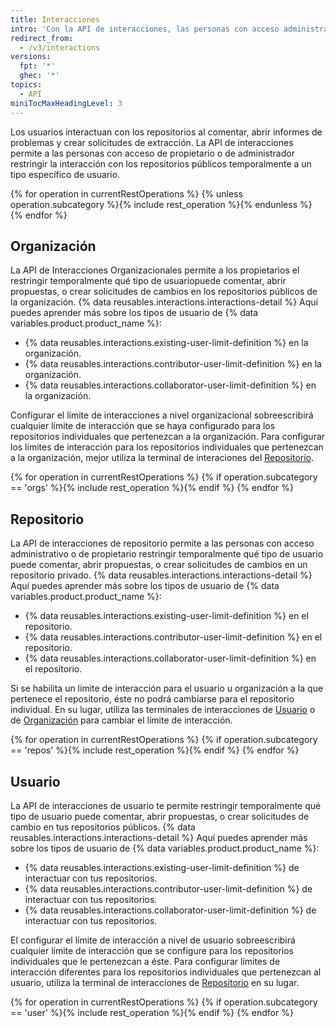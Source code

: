 ```yaml
---
title: Interacciones
intro: 'Con la API de interacciones, las personas con acceso administrativo o de propietario pueden configurar el límite de interacciones para los usuarios en sus organizaciones y repositorios.'
redirect_from:
  - /v3/interactions
versions:
  fpt: '*'
  ghec: '*'
topics:
  - API
miniTocMaxHeadingLevel: 3
---
```


Los usuarios interactuan con los repositorios al comentar, abrir informes de problemas y crear solicitudes de extracción. La API de interacciones permite a las personas con acceso de propietario o de administrador restringir la interacción con los repositorios públicos temporalmente a un tipo específico de usuario.

{% for operation in currentRestOperations %}
  {% unless operation.subcategory %}{% include rest_operation %}{% endunless %}
{% endfor %}

## Organización

La API de Interacciones Organizacionales permite a los propietarios el restringir temporalmente qué tipo de usuariopuede comentar, abrir propuestas, o crear solicitudes de cambios en los repositorios públicos de la organización. {% data reusables.interactions.interactions-detail %} Aquí puedes aprender más sobre los tipos de usuario de {% data variables.product.product_name %}:

* {% data reusables.interactions.existing-user-limit-definition %} en la organización.
* {% data reusables.interactions.contributor-user-limit-definition %} en la organización.
* {% data reusables.interactions.collaborator-user-limit-definition %} en la organización.

Configurar el límite de interacciones a nivel organizacional sobreescribirá cualquier límite de interacción que se haya configurado para los repositorios individuales que pertenezcan a la organización. Para configurar los límites de interacción para los repositorios individuales que pertenezcan a la organización, mejor utiliza la terminal de interaciones del [Repositorio](#repository).

{% for operation in currentRestOperations %}
  {% if operation.subcategory == 'orgs' %}{% include rest_operation %}{% endif %}
{% endfor %}

## Repositorio

La API de interacciones de repositorio permite a las personas con acceso administrativo o de propietario restringir temporalmente qué tipo de usuario puede comentar, abrir propuestas, o crear solicitudes de cambios en un repositorio privado. {% data reusables.interactions.interactions-detail %} Aquí puedes aprender más sobre los tipos de usuario de {% data variables.product.product_name %}:

* {% data reusables.interactions.existing-user-limit-definition %} en el repositorio.
* {% data reusables.interactions.contributor-user-limit-definition %} en el repositorio.
* {% data reusables.interactions.collaborator-user-limit-definition %} en el repositorio.

Si se habilita un límite de interacción para el usuario u organización a la que pertenece el repositorio, éste no podrá cambiarse para el repositorio individual. En su lugar, utiliza las terminales de interacciones de [Usuario](#user) o de [Organización](#organization) para cambiar el límite de interacción.

{% for operation in currentRestOperations %}
  {% if operation.subcategory == 'repos' %}{% include rest_operation %}{% endif %}
{% endfor %}

## Usuario

La API de interacciones de usuario te permite restringir temporalmente qué tipo de usuario puede comentar, abrir propuestas, o crear solicitudes de cambio en tus repositorios públicos. {% data reusables.interactions.interactions-detail %} Aquí puedes aprender más sobre los tipos de usuario de {% data variables.product.product_name %}:

* {% data reusables.interactions.existing-user-limit-definition %} de interactuar con tus repositorios.
* {% data reusables.interactions.contributor-user-limit-definition %} de interactuar con tus repositorios.
* {% data reusables.interactions.collaborator-user-limit-definition %} de interactuar con tus repositorios.

El configurar el límite de interacción a nivel de usuario sobreescribirá cualquier límite de interacción que se configure para los repositorios individuales que le pertenezcan a éste. Para configurar límites de interacción diferentes para los repositorios individuales que pertenezcan al usuario, utiliza la terminal de interacciones de [Repositorio](#repository) en su lugar.

{% for operation in currentRestOperations %}
  {% if operation.subcategory == 'user' %}{% include rest_operation %}{% endif %}
{% endfor %}
